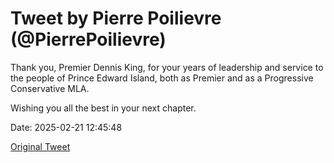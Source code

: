 # Tweet by Pierre Poilievre (@PierrePoilievre)

Thank you, Premier Dennis King, for your years of leadership and service to the people of Prince Edward Island, both as Premier and as a Progressive Conservative MLA.

Wishing you all the best in your next chapter.

Date: 2025-02-21 12:45:48

[Original Tweet](https://x.com/PierrePoilievre/status/1892918646067892721)
